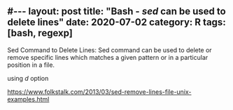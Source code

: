 #---
layout: post
title: "Bash - <em>sed</em> can be used to delete lines"
date: 2020-07-02
category: R
tags: [bash, regexp]
---


Sed Command to Delete Lines: Sed command can be used to delete or remove specific lines which matches a given pattern or in a particular position in a file.

using <em>d</em> option

https://www.folkstalk.com/2013/03/sed-remove-lines-file-unix-examples.html
